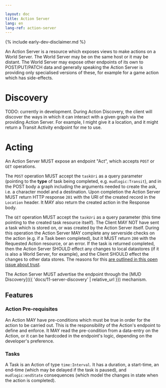 ```yaml
---

layout: doc
title: Action Server
lang: en
lang-ref: action-server
---
```


{% include early-dev-disclaimer.md %}

An Action Server is a resource which exposes views to make actions on a World Server. The World Server may be on the same host or it may be distant. The World Server may expose other endpoints of its own to POST/PUT/PATCH data and generally speaking the Action Server is providing only specialised versions of these, for example for a game action which has side-effects.

# Discovery

TODO: currently in development. During Action Discovery, the client will discover the ways in which it can interact with a given graph via the providing Action Server. For example, I might give it a location, and it might return a Transit Activity endpoint for me to use.

# Acting

An Action Server MUST expose an endpoint "Act", which accepts `POST` or `GET` operations. 

The `POST` operation MUST accept the `taskUri` as a query parameter (pointing to the **type** of task being completed, e.g. `mudlogic:Transit`), and in the POST body a graph including the arguments needed to create the ask, i.e. a character model and a destination. Upon completion the Action Server MUST return HTTP response `201` with the URI of the created record in the `Location` header. It MAY also return the created action in the Response body.

The `GET` operation MUST accept the `taskUri` as a query parameter (this time pointing to the created task resource itself). The Client MAY NOT have sent a task which is stored on, or was created by the Action Server itself. During this operation the Action Server MAY complete any serverside checks on the action (e.g. if a Task been completed), but it MUST return `200` with the Requested Action resource, or an error. If the task is returned completed, then the Action Server SHOULD effect any changes to local datastores (if it is also a World Server, for example), and the Client SHOULD effect the changes to other data stores. The reasons for this [are outlined in this open issue about trust](https://github.com/Multi-User-Domain/Multi-User-Domain.github.io/issues/2).

The Action Server MUST advertise the endpoint through the [MUD Discovery]({{ 'docs/11-server-discovery' | relative_url }}) mechanism.

## Features

### Action Pre-requisites

An Action MAY have pre-conditions which must be true in order for the action to be carried out. This is the responsibility of the Action's endpoint to define and enforce. It MAY read the pre-condition from a data-entry on the Action, or it can be hardcoded in the endpoint's logic, depending on the developer's preference.

### Tasks

A Task is an Action of type `time:Interval`. It has a duration, a start-time, an end-time (which may be delayed if the task is paused), and `mudlogic:endState` consequences (which model the changes in state when the action is completed).
